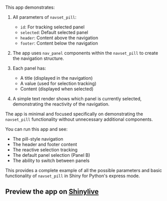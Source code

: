 This app demonstrates:

1. All parameters of `navset_pill`:
   - `id`: For tracking selected panel
   - `selected`: Default selected panel
   - `header`: Content above the navigation
   - `footer`: Content below the navigation

2. The app uses `nav_panel` components within the `navset_pill` to create the navigation structure.

3. Each panel has:
   - A title (displayed in the navigation)
   - A value (used for selection tracking)
   - Content (displayed when selected)

4. A simple text render shows which panel is currently selected, demonstrating the reactivity of the navigation.

The app is minimal and focused specifically on demonstrating the `navset_pill` functionality without unnecessary additional components.

You can run this app and see:
- The pill-style navigation
- The header and footer content
- The reactive selection tracking
- The default panel selection (Panel B)
- The ability to switch between panels

This provides a complete example of all the possible parameters and basic functionality of `navset_pill` in Shiny for Python's express mode.
## Preview the app on [Shinylive](https://shinylive.io/py/app/#h=0&code=NobwRAdghgtgpmAXAAjFADugdOgnmAGlQGMB7CAFzkqVQDMAnUmZAZwAsBLCXZTmdKQYVkDOFGIVOANzgAdCI2ZsuPLHAAe6Ma1Z8BQkd3QBXCkTEQAJnAZETnBQoDEyAApQA5nGSl0U8j06IWQKdh8MdAUHHC84AH0-ClYACikKABs4AF45MAA5KGlWOBE3TgyM5AAROBhSPKI6CoyoACMs7IAVBhM4AEonCFcAYTEoKmQoZGhi0vj0FuQAd04wqcrkQV1ODp90KAZYUttWBVX1mNmSigWWlM4rXLBFyrOwfsQFZB-kVw8IHAqgBBb6-C7sZBXIoLKCAjIpPKgj5fCC-dHIPJdLh6Th6MiUagiYIMdxwoHIZFgjFQzhYYxmeKsDKPWyIyAARkamIKXMIyBg3GyAAYiDAoBpshzhaLkNIoBk+tkAEzCwZommYjU0gAClhsDCwVA0FGpGJsdC25Iy8Sg8WNFBSnzNmtEpRMDDRdDyADUFX1fJaIByUCAGRQsMGnQBfPJDdH-a3IABCWvRENpkZhB3h7OTeWd2oxWJxfHx5ColGQJLJ8JTcaL6Ji4fiEBM8AYnGI7Igyu5eXyff58sVOWl6tdLt+euoBqNmlNjd+Fqt8PibXtC6dqNd6LEFA9Xt9-p8pCDytD4cjypjDbNibrIzNGeh0lhubyT5RU5+JbxZeQAlK2JEIAQpL8f0zFsHXZCgTX7MAAFFCVJB0EIACSBDIGg+SDIJnaxbHneClx+FccyBeJiE3E1t0gvd3U9as8gATVIExkCJWw4CsS8IFMCM4MdfpYzAIZXAAZXYUhlhWLhiEhCiqn-YgPUsTJeBKLJJB4hQCLnNDCMtLS4B0qx3yBOii33Q9mLAEY1KJDJNKBUyqCsVcgT4gScBaVIRLyMBowAXSAA)
